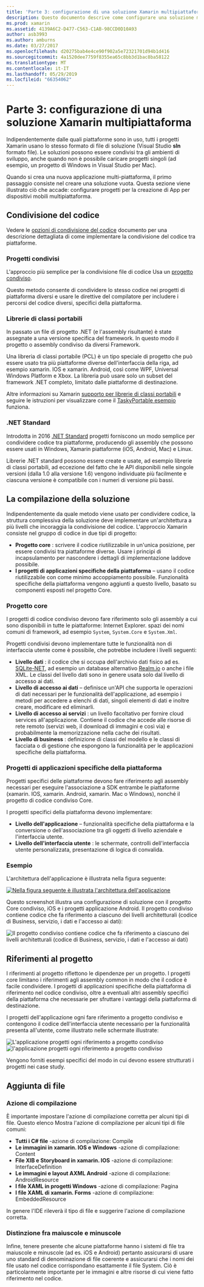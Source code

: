 ```yaml
---
title: 'Parte 3: configurazione di una soluzione Xamarin multipiattaforma'
description: Questo documento descrive come configurare una soluzione multipiattaforma in Xamarin. Vengono illustrate diverse strategie, ad esempio i progetti condivisi e .NET Standard di condivisione del codice.
ms.prod: xamarin
ms.assetid: 4139A6C2-D477-C563-C1AB-98CCD0D10A93
author: asb3993
ms.author: amburns
ms.date: 03/27/2017
ms.openlocfilehash: d20275bab4e4ce90f902a5e72321701d94b1d416
ms.sourcegitcommit: 4a1520dee7759f8355ea65c8bb3d1bac8ba58122
ms.translationtype: MT
ms.contentlocale: it-IT
ms.lasthandoff: 05/29/2019
ms.locfileid: "66354062"
---
```

# <a name="part-3---setting-up-a-xamarin-cross-platform-solution"></a>Parte 3: configurazione di una soluzione Xamarin multipiattaforma

Indipendentemente dalle quali piattaforme sono in uso, tutti i progetti Xamarin usano lo stesso formato di file di soluzione (Visual Studio **sln** formato file). Le soluzioni possono essere condivisi tra gli ambienti di sviluppo, anche quando non è possibile caricare progetti singoli (ad esempio, un progetto di Windows in Visual Studio per Mac).



Quando si crea una nuova applicazione multi-piattaforma, il primo passaggio consiste nel creare una soluzione vuota. Questa sezione viene illustrato ciò che accade: configurare progetti per la creazione di App per dispositivi mobili multipiattaforma.

 <a name="Sharing_Code" />


## <a name="sharing-code"></a>Condivisione del codice

Vedere le [opzioni di condivisione del codice](~/cross-platform/app-fundamentals/code-sharing.md) documento per una descrizione dettagliata di come implementare la condivisione del codice tra piattaforme.

 <a name="Shared_Asset_Projects" />


### <a name="shared-projects"></a>Progetti condivisi

L'approccio più semplice per la condivisione file di codice Usa un [progetto condiviso](~/cross-platform/app-fundamentals/shared-projects.md).

Questo metodo consente di condividere lo stesso codice nei progetti di piattaforma diversi e usare le direttive del compilatore per includere i percorsi del codice diversi, specifici della piattaforma.

 <a name="Portable_Class_Libraries" />


### <a name="portable-class-libraries-pcl"></a>Librerie di classi portabili

In passato un file di progetto .NET (e l'assembly risultante) è state assegnate a una versione specifica del framework. In questo modo il progetto o assembly condiviso da diversi Framework.

Una libreria di classi portabile (PCL) è un tipo speciale di progetto che può essere usato tra più piattaforme diverse dell'interfaccia della riga, ad esempio xamarin. IOS e xamarin. Android, così come WPF, Universal Windows Platform e Xbox. La libreria può usare solo un subset del framework .NET completo, limitato dalle piattaforme di destinazione.

Altre informazioni su Xamarin [supporto per librerie di classi portabili](~/cross-platform/app-fundamentals/pcl.md) e seguire le istruzioni per visualizzare come il [TaskyPortable esempio](https://github.com/xamarin/mobile-samples/tree/master/TaskyPortable) funziona.


### <a name="net-standard"></a>.NET Standard

Introdotta in 2016 [.NET Standard](~/cross-platform/app-fundamentals/net-standard.md) progetti forniscono un modo semplice per condividere codice tra piattaforme, producendo gli assembly che possono essere usati in Windows, Xamarin piattaforme (iOS, Android, Mac) e Linux.

Librerie .NET standard possono essere create e usate, ad esempio librerie di classi portabili, ad eccezione del fatto che le API disponibili nelle singole versioni (dalla 1.0 alla versione 1.6) vengono individuate più facilmente e ciascuna versione è compatibile con i numeri di versione più bassi.



 <a name="Populating_the_Solution" />


## <a name="populating-the-solution"></a>La compilazione della soluzione

Indipendentemente da quale metodo viene usato per condividere codice, la struttura complessiva della soluzione deve implementare un'architettura a più livelli che incoraggia la condivisione del codice.
L'approccio Xamarin consiste nel gruppo di codice in due tipi di progetto:

-   **Progetto core** : scrivere il codice riutilizzabile in un'unica posizione, per essere condivisi tra piattaforme diverse. Usare i principi di incapsulamento per nascondere i dettagli di implementazione laddove possibile.
-   **I progetti di applicazioni specifiche della piattaforma** – usano il codice riutilizzabile con come minimo accoppiamento possibile. Funzionalità specifiche della piattaforma vengono aggiunti a questo livello, basato su componenti esposti nel progetto Core.


 <a name="Core_Project" />


### <a name="core-project"></a>Progetto core

I progetti di codice condiviso devono fare riferimento solo gli assembly a cui sono disponibili in tutte le piattaforme: Internet Explorer. spazi dei nomi comuni di framework, ad esempio `System`, `System.Core` e `System.Xml`.

Progetti condivisi devono implementare tutte le funzionalità non di interfaccia utente come è possibile, che potrebbe includere i livelli seguenti:

-   **Livello dati** : il codice che si occupa dell'archivio dati fisico ad es.  [SQLite-NET](https://github.com/praeclarum/sqlite-net), ad esempio un database alternativo [Realm.io](https://realm.io/products/realm-mobile-database/) o anche i file XML. Le classi del livello dati sono in genere usata solo dal livello di accesso ai dati.
-   **Livello di accesso ai dati** – definisce un'API che supporta le operazioni di dati necessari per le funzionalità dell'applicazione, ad esempio i metodi per accedere a elenchi di dati, singoli elementi di dati e inoltre creare, modificare ed eliminarli.
-   **Livello di accesso ai servizi** : un livello facoltativo per fornire cloud services all'applicazione. Contiene il codice che accede alle risorse di rete remoto (servizi web, il download di immagini e così via) e probabilmente la memorizzazione nella cache dei risultati.
-   **Livello di business** : definizione di classi del modello e le classi di facciata o di gestione che espongono la funzionalità per le applicazioni specifiche della piattaforma.


 <a name="Platform-Specific_Application_Projects" />


### <a name="platform-specific-application-projects"></a>Progetti di applicazioni specifiche della piattaforma

Progetti specifici delle piattaforme devono fare riferimento agli assembly necessari per eseguire l'associazione a SDK entrambe le piattaforme (xamarin. IOS, xamarin. Android, xamarin. Mac o Windows), nonché il progetto di codice condiviso Core.

I progetti specifici della piattaforma devono implementare:

-   **Livello dell'applicazione** – funzionalità specifiche della piattaforma e la conversione o dell'associazione tra gli oggetti di livello aziendale e l'interfaccia utente.
-   **Livello dell'interfaccia utente** : le schermate, controlli dell'interfaccia utente personalizzata, presentazione di logica di convalida.


<a name="Example" />


### <a name="example"></a>Esempio

L'architettura dell'applicazione è illustrata nella figura seguente:

 [ ![](setting-up-a-xamarin-cross-platform-solution-images/conceptualarchitecture.png "Nella figura seguente è illustrata l'architettura dell'applicazione")](setting-up-a-xamarin-cross-platform-solution-images/conceptualarchitecture.png#lightbox)

Questo screenshot illustra una configurazione di soluzione con il progetto Core condiviso, iOS e i progetti applicazione Android. Il progetto condiviso contiene codice che fa riferimento a ciascuno dei livelli architetturali (codice di Business, servizio, i dati e l'accesso ai dati):

 ![](setting-up-a-xamarin-cross-platform-solution-images/core-solution-example.png "Il progetto condiviso contiene codice che fa riferimento a ciascuno dei livelli architetturali (codice di Business, servizio, i dati e l'accesso ai dati)")


 <a name="Project_References" />


## <a name="project-references"></a>Riferimenti al progetto

I riferimenti al progetto riflettono le dipendenze per un progetto. I progetti core limitano i riferimenti agli assembly common in modo che il codice è facile condividere.
I progetti di applicazioni specifiche della piattaforma di riferimento nel codice condiviso, oltre a eventuali altri assembly specifici della piattaforma che necessarie per sfruttare i vantaggi della piattaforma di destinazione.

I progetti dell'applicazione ogni fare riferimento a progetto condiviso e contengono il codice dell'interfaccia utente necessario per la funzionalità presenta all'utente, come illustrato nelle schermate illustrate:

![](setting-up-a-xamarin-cross-platform-solution-images/solution-android.png "L'applicazione progetti ogni riferimento a progetto condiviso") ![](setting-up-a-xamarin-cross-platform-solution-images/solution-ios.png "l'applicazione progetti ogni riferimento a progetto condiviso")


Vengono forniti esempi specifici del modo in cui devono essere strutturati i progetti nei case study.

 <a name="Adding_Files" />


## <a name="adding-files"></a>Aggiunta di file

 <a name="Build_Action" />


### <a name="build-action"></a>Azione di compilazione

È importante impostare l'azione di compilazione corretta per alcuni tipi di file. Questo elenco Mostra l'azione di compilazione per alcuni tipi di file comuni:

-  **Tutti i C# file** -azione di compilazione: Compile
-   **Le immagini in xamarin. IOS e Windows** -azione di compilazione: Content
-   **File XIB e Storyboard in xamarin. IOS** -azione di compilazione: InterfaceDefinition
-   **Le immagini e layout AXML Android** -azione di compilazione: AndroidResource
-  **I file XAML in progetti Windows** -azione di compilazione: Pagina
-  **I file XAML di xamarin. Forms** -azione di compilazione: EmbeddedResource


In genere l'IDE rileverà il tipo di file e suggerire l'azione di compilazione corretta.

 <a name="Case_Sensitivity" />


### <a name="case-sensitivity"></a>Distinzione fra maiuscole e minuscole

Infine, tenere presente che alcune piattaforme hanno i sistemi di file tra maiuscole e minuscole (ad es.
iOS e Android) pertanto assicurarsi di usare uno standard di denominazione di file coerente e assicurarsi che i nomi dei file usato nel codice corrispondano esattamente il file System. Ciò è particolarmente importante per le immagini e altre risorse di cui viene fatto riferimento nel codice.
